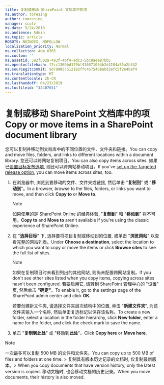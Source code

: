 ```yaml
---
title: 复制或移动 SharePoint 文档库中的项
ms.author: toresing
author: tomresing
manager: scotv
ms.date: 5/24/2018
ms.audience: Admin
ms.topic: article
ROBOTS: NOINDEX, NOFOLLOW
localization_priority: Normal
ms.collection: Adm_O365
ms.custom: ''
ms.assetid: 592f502a-493f-4bf4-adc3-5bc8aea87bb5
ms.openlocfilehash: f7cc1369bd179bf410871054b2d4184a55a2b342
ms.sourcegitcommit: 9d78905c512192ffc4675468abd2efc5f2e4baf4
ms.translationtype: MT
ms.contentlocale: zh-CN
ms.lasthandoff: 04/23/2019
ms.locfileid: "32407651"
---
```

# <a name="copy-or-move-items-in-a-sharepoint-document-library"></a><span data-ttu-id="f4d21-102">复制或移动 SharePoint 文档库中的项</span><span class="sxs-lookup"><span data-stu-id="f4d21-102">Copy or move items in a SharePoint document library</span></span>

<span data-ttu-id="f4d21-103">您可以复制并移动到文档库中的不同位置的文件、文件夹和链接。</span><span class="sxs-lookup"><span data-stu-id="f4d21-103">You can copy and move files, folders, and links to different locations within a document library.</span></span> <span data-ttu-id="f4d21-104">您还可以跨网站复制项目。</span><span class="sxs-lookup"><span data-stu-id="f4d21-104">You can also copy items across sites.</span></span> <span data-ttu-id="f4d21-105">如果已[设置目标发布选项](https://go.microsoft.com/fwlink/?linkid=622980), 则还可以跨网站移动项目。</span><span class="sxs-lookup"><span data-stu-id="f4d21-105">If you've [set up the Targeted release option](https://go.microsoft.com/fwlink/?linkid=622980), you can move items across sites, too.</span></span>
  
1. <span data-ttu-id="f4d21-106">在浏览器中, 浏览到要移动的文件、文件夹或链接, 然后单击 "**复制到**" 或 "**移动到**"。</span><span class="sxs-lookup"><span data-stu-id="f4d21-106">In a browser, browse to the files, folders, or links you want to move, and then click **Copy to** or **Move to**.</span></span>
    
    > [!NOTE]
    > <span data-ttu-id="f4d21-107">如果使用的是 SharePoint Online 的经典体验, "**复制到**" 和 "**移动到**" 将不可用。</span><span class="sxs-lookup"><span data-stu-id="f4d21-107">**Copy to** and **Move to** aren't available if you're using the classic experience of SharePoint Online.</span></span> 
  
2. <span data-ttu-id="f4d21-108">在 "**选择目标**" 下, 选择要将项目复制或移动到的位置, 或单击 "**浏览网站**" 以查看完整的网站列表。</span><span class="sxs-lookup"><span data-stu-id="f4d21-108">Under **Choose a destination**, select the location to which you want to copy or move the items or click **Browse sites** to see the full list of sites.</span></span> 
    
    > [!NOTE]
    > <span data-ttu-id="f4d21-109">如果在复制项目时未看到列出的其他网站, 则尚未配置跨网站复制。</span><span class="sxs-lookup"><span data-stu-id="f4d21-109">If you don't see other sites listed when you copy items, copying across sites hasn't been configured.</span></span> <span data-ttu-id="f4d21-110">若要启用它, 请转到 SharePoint 管理中心的 "设置" 页, 然后单击 **"确定"**。</span><span class="sxs-lookup"><span data-stu-id="f4d21-110">To enable it, go to the settings page of the SharePoint admin center and click **OK**.</span></span> 
  
    <span data-ttu-id="f4d21-111">若要创建新文件夹, 请选择文件夹层次结构中的位置, 单击 "**新建文件夹**", 为该文件夹输入一个名称, 然后单击复选标记以保存该名称。</span><span class="sxs-lookup"><span data-stu-id="f4d21-111">To create a new folder, select a location in the folder hierarchy, click **New folder**, enter a name for the folder, and click the check mark to save the name.</span></span>
    
3. <span data-ttu-id="f4d21-112">单击 "**复制到此处**" 或 "移动到**此处**"。</span><span class="sxs-lookup"><span data-stu-id="f4d21-112">Click **Copy here** or **Move here**.</span></span>
    
> [!NOTE]
>  <span data-ttu-id="f4d21-113">一次最多可以复制 500 MB 的文件和文件夹。</span><span class="sxs-lookup"><span data-stu-id="f4d21-113">You can copy up to 500 MB of files and folders at one time.</span></span> <span data-ttu-id="f4d21-114">> 复制具有版本历史记录的文档时, 仅复制最新版本。</span><span class="sxs-lookup"><span data-stu-id="f4d21-114">>  When you copy documents that have version history, only the latest version is copied.</span></span> <span data-ttu-id="f4d21-115">移动文档时, 也会移动文档的历史记录。</span><span class="sxs-lookup"><span data-stu-id="f4d21-115">When you move documents, their history is also moved.</span></span> 
  

